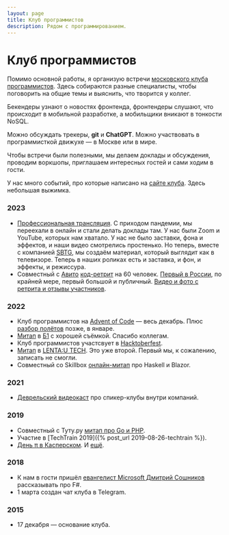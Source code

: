 ```yaml
---
layout: page
title: Клуб программистов
description: Рядом с программированием.
---
```


# Клуб программистов

Помимо основной работы, я организую встречи [московского клуба программистов](https://prog.msk.ru). Здесь собираются разные специалисты, чтобы поговорить на общие темы и выяснить, что творится у коллег.

Бекендеры узнают о новостях фронтенда, фронтендеры слушают, что происходит в мобильной разработке, а мобильщики вникают в тонкости NoSQL.

Можно обсуждать трекеры, **git** и **ChatGPT**. Можно участвовать в программисткой движухе — в Москве или в мире.

Чтобы встречи были полезными, мы делаем доклады и обсуждения, проводим воркшопы, приглашаем интересных гостей и сами ходим в гости.

У нас много событий, про которые написано на [сайте клуба](https://prog.msk.ru/results/). Здесь небольшая выжимка.

### 2023

* [Профессиональная трансляция](https://www.youtube.com/live/WkN5feMXyPE).
  С приходом пандемии, мы переехали в онлайн и стали делать доклады там. У нас были Zoom и YouTube, которых нам хватало. У нас не было заставки, фона и эффектов, и наши видео смотрелись простенько. Но теперь, вместе с компанией [SBTG](https://sbtg.ru/), мы создаём материал, который выглядит как в телевизоре. Теперь в наших роликах есть и заставка, и фон, и эффекты, и режиссура.
* Совместный с [Авито](https://avito.tech/)
  [код-ретрит](https://www.coderetreat.org/) на 60 человек.
  [Первый в России](https://github.com/coderetreat/coderetreat.org/blob/main/_data/events/russia-moscow-2023-02-11-moscow-code-retreat.json), по крайней мере, первый большой и публичный.
  [Видео и фото с ретрита и отзывы участников](https://prog.msk.ru/2023/02/11/coderetreat/).

### 2022

* Клуб программистов на [Advent of Code](https://adventofcode.com/) — весь декабрь.
  Плюс [разбор полётов](https://www.youtube.com/live/E12WNSXR15A) позже, в январе.
* [Митап](https://www.youtube.com/live/ZMVgW5RCfzw)
  в [Б1](https://b1.ru/) с хорошей съёмкой. Спасибо коллегам.
* Клуб программистов участсвует в [Hacktoberfest](https://hacktoberfest.com/).
* [Митап](https://www.youtube.com/live/MqO1iMVbdOs?feature=share)
  в [LENTA:U TECH](https://habr.com/ru/company/lenta_utkonos_tech/profile/). Это уже второй.
  Первый мы, к сожалению, записать не смогли.
* Совместный со Skillbox [онлайн-митап](https://prog.msk.ru/2021/12/09/backend-2022-leaving-comfort-zone/) про Haskell и Blazor.

### 2021

* [Деврельский видеокаст](https://youtu.be/czfcXIpqZzY) про спикер-клубы
  внутри компаний.

### 2019

* Совместный с Туту.ру [митап про Go и PHP](https://prog.msk.ru/2019/10/17/tuturu-backend-meetup/).
* Участие в [TechTrain 2019]({% post_url 2019-08-26-techtrain %}).
* [День π в Касперском](https://prog.msk.ru/2019/03/14/pi-day-in-kaspersky/). И [ещё](https://tproger.ru/events/pi-day-meetup/).

### 2018

* К нам в гости пришёл [евангелист Microsoft Дмитрий Сошников](https://prog.msk.ru/2018/04/12/fp/) рассказывать про F#.
* 1 марта создан чат клуба в Telegram.

### 2015

* 17 декабря — основание клуба.
